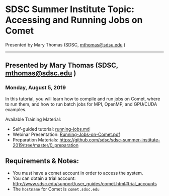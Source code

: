 # SDSC Summer Institute Topic: Accessing and Running Jobs on Comet
Presented by Mary Thomas (SDSC,  <mthomas@sdsu.edu> )
<hr>

## Presented by Mary Thomas (SDSC,  <mthomas@sdsc.edu> )
### Monday,  August 5, 2019


In this tutorial, you will learn how to compile and run jobs on Comet, where to run them, and how to run batch jobs for MPI, OpenMP, and GPU/CUDA examples.

<a name="top">Available Training Material:

* Self-guided tutorial: [running-jobs.md](running-jobs.md)  
* Webinar Presentation: [Running-Jobs-on-Comet.pdf](Running-Jobs-on-Comet.pdf)
* Preparation Materials: https://github.com/sdsc/sdsc-summer-institute-2019/tree/master/0_preparation


## Requirements & Notes:
* You must have a comet account in order to access the system. 
* You can obtain a trial account:  http://www.sdsc.edu/support/user_guides/comet.html#trial_accounts
* The `hostname` for Comet is `comet.sdsc.edu`
